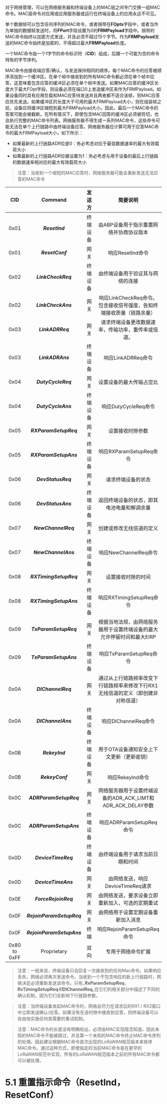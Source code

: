 对于网络管理，可以在网络服务器和终端设备上的MAC层之间专门交换一组MAC命令。MAC层命令对应用或应用服务器或运行在终端设备上的应用永远不可见。

单个数据帧可以包含任何序列的MAC命令，或者捎带在**FOpts**字段中，或者当作为单独的数据帧发送时，将**FPort**字段设置为0的**FRMPayload**字段中。捎带的MAC命令始终以加密方式发送，并且必须不超过15个字节。作为**FRMPayload**发送的MAC命令始终是加密的，不得超过最大**FRMPayload**长度。

一个MAC命令由一个1字节的命令标识符（**CID**）组成，后跟一个可能为空的命令特有的字节序列。

MAC命令由接收端应答/确认，与发送保持相同的顺序。每个MAC命令的应答被顺序添加到一个缓冲区。在单个帧中接收到的所有MAC命令都必须在单个帧中应答，这意味着包含应答的缓冲区必须在单个帧中发送。如果MAC应答的缓冲区长度大于最大FOpt字段，则设备必须在端口0上发送缓冲区来作为FRMPayload。如果设备同时具有应用负载和MAC应答待发送并且两者都不适合该帧，则MAC应答应优先发送。如果缓冲区的长度大于可用的最大FRMPayload大小，则在组装帧之前，设备应将缓冲区缩短到最大FRMPayload大小。因此，最后一个MAC命令的答案可能会被截断。在所有情况下，即使包含MAC回答的缓冲区必须被剪切，也会执行完整的MAC命令列表。网络服务器不得生成一系列MAC命令，这些命令可能无法在单个上行链路中由终端设备应答。网络服务器应计算可用于应答MAC命令的最大FRMPayload大小，如下所示：

* 如果最新的上行链路ADR位是0：务必考虑对应于最低数据速率的最大有效载荷大小
* 如果最新的上行链路ADR位被设置为1：务必考虑与用于设备的最后上行链路的数据速率相对应的最大有效载荷大小

> 注意：当收到一个缩短的MAC应答时，网络服务器可能会重新发送无法应答的MAC命令

| CID | Command | 发送方 | 简要说明 |
| :---: | :---: | :---: | :---: |
| 0x01 | _**ResetInd**_ | 终端设备 | 由ABP设备用于指示重置网络并协商协议版本 |
| 0x01 | _**ResetConf**_ | 网关 | 响应ResetInd命令 |
| 0x02 | _**LinkCheckReq**_ | 终端设备 | 由终端设备用于验证其与网络的连接 |
| 0x02 | _**LinkCheckAns**_ | 网关 | 响应LinkCheckReq命令。包含接收信号强度，告知终端接收质量（链路余量） |
| 0x03 | _**LinkADRReq**_ | 网关 | 请求终端设备更改数据速率，传输功率，重传率或信道。 |
| 0x03 | _**LinkADRAns**_ | 终端设备 | 响应LinkADRReq命令 |
| 0x04 | _**DutyCycleReq**_ | 网关 | 设置设备的最大传输占空比 |
| 0x04 | _**DutyCycleAns**_ | 终端设备 | 响应DutyCycleReq命令 |
| 0x05 | _**RXParamSetupReq**_ | 网关 | 设置接收时隙参数 |
| 0x05 | _**RXParamSetupAns**_ | 终端设备 | 响应RXParamSetupReq命令 |
| 0x06 | _**DevStatusReq**_ | 网关 | 请求终端设备的状态 |
| 0x06 | _**DevStatusAns**_ | 终端设备 | 返回终端设备的状态，即其电池电量和解调余量 |
| 0x07 | _**NewChannelReq**_ | 网关 | 创建或修改无线信道的定义 |
| 0x07 | _**NewChannelAns**_ | 终端设备 | 响应NewChannelReq命令 |
| 0x08 | _**RXTimingSetupReq**_ | 网关 | 设置接收时隙的时间 |
| 0x08 | _**RXTimingSetupAns**_ | 终端设备 | 响应RXTimingSetupReq命令 |
| 0x09 | _**TxParamSetupReq**_ | 网关 | 根据当地法规，由网络服务器用于设置终端设备的最大允许停留时间和最大EIRP |
| 0x09 | _**TxParamSetupAns**_ | 终端设备 | 响应TxParamSetupReq命令 |
| 0x0A | _**DlChannelReq**_ | 网关 | 通过从上行链路频率改变下行链路频率来修改下行RX1无线信道的定义（即创建非对称信道） |
| 0x0A | _**DlChannelAns**_ | 终端设备 | 响应DlChannelReq命令 |
| 0x0B | _**RekeyInd**_ | 终端设备 | 用于OTA设备通知安全上下文更新（更新密钥） |
| 0x0B | _**RekeyConf**_ | 网关 | 响应RekeyInd命令 |
| 0x0C | _**ADRParamSetupReq**_ | 网关 | 网络服务器用于设置终端设备的ADR\_ACK\_LIMT和ADR\_ACK\_DELAY参数 |
| 0x0C | _**ADRParamSetupAns**_ | 终端设备 | 响应ADRParamSetupReq命令 |
| 0x0D | _**DeviceTimeReq**_ | 终端设备 | 由终端设备用于请求当前日期和时间 |
| 0x0D | _**DeviceTimeAns**_ | 网关 | 由网络发送，响应DeviceTimeReq请求 |
| 0x0E | _**ForceRejoinReq**_ | 网关 | 由网络发送，要求设备立即重新加入，可选的定期重试 |
| 0x0F | _**RejoinParamSetupReq**_ | 网关 | 由网络用于设置定期设备重新加入消息 |
| 0x0F | _**RejoinParamSetupAns**_ | 终端 | 响应RejoinParamSetupReq命令 |
| 0x80 to 0xFF | Proprietary | 双向 | 专用于网络命令扩展 |

> 注意：一般来说，终端设备只会回复一次接收到的任何Mac命令。如果响应丢失，网络必须再次发送命令。当收到一个不包含响应的新上行链路时，网络决定必须重新发送该命令。只有_**RxParamSetupReq**_，_**RxTimingSetupReq**_和_**DlChannelReq**_在它们的相关部分中描述了不同的确认机制，因为它们会影响下行链路参数。

> 注意：当终端设备发起MAC命令时，网络会尽力在请求后的RX1 / RX2窗口中立即发送确认/应答。如果没有在该时隙中接收到应答，则终端设备可以自由地实施任何其需要的重试机制。

> 注意：MAC命令的长度没有明确给出，必须由MAC实现隐含知道。因此未知的MAC命令不能被跳过，并且第一个未知的MAC命令终止MAC命令序列的处理。因此建议根据MAC命令首次出现的LoRaWAN规范版本来排序MAC命令。通过这种方式，即使指定的当前MAC命令是在更早的LoRaWAN规范中实现，所有的LoRaWAN规范版本之前的所有MAC命令都可以被处理。

# 5.1 重置指示命令（ResetInd，ResetConf）














